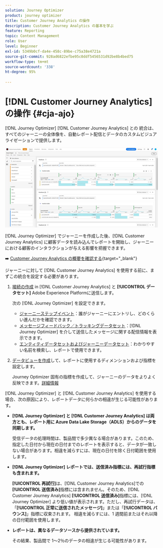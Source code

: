 ```yaml
---
solution: Journey Optimizer
product: journey optimizer
title: Customer Journey Analytics の操作
description: Customer Journey Analytics の基本を学ぶ
feature: Reporting
topic: Content Management
role: User
level: Beginner
exl-id: 5349b0cf-da4e-458c-89be-c75a38e4721a
source-git-commit: 928ad6822efbe95c0ddf5456531d92be8b4bed75
workflow-type: tm+mt
source-wordcount: '338'
ht-degree: 95%

---
```


# [!DNL Customer Journey Analytics] の操作 {#cja-ajo}


[!DNL Journey Optimizer]
[!DNL Customer Journey Analytics] との  統合は、すべてのジャーニーの全体像を、自動レポート配信とデータのカスタムビジュアライゼーションで提供します。

![](assets/cja.png)

[!DNL Journey Optimizer] でジャーニーを作成した後、[!DNL Customer Journey Analytics] に顧客データを読み込んでレポートを開始し、ジャーニーにおける顧客のインタラクションが与える影響を把握できます。

➡️ [Customer Journey Analytics の概要を確認する](https://experienceleague.adobe.com/docs/analytics-platform/using/cja-landing.html?lang=ja){target=&quot;_blank&quot;}

ジャーニーに対して [!DNL Customer Journey Analytics] を使用する前に、まずこの統合を設定する必要があります。

1. [接続の作成](https://experienceleague.adobe.com/docs/analytics-platform/using/cja-connections/create-connection.html?lang=ja) in [!DNL Customer Journey Analytics] と **[!UICONTROL データセット]** Adobe Experience Platformに送信します。

   次の [!DNL Journey Optimizer] を設定できます。
   * [ジャーニーステップイベント](../data/datasets-query-examples.md#journey-step-event)：誰がジャーニーにエントリし、どのくらい進んだかを確認できます。
   * [メッセージフィードバック／トラッキングデータセット](../data/datasets-query-examples.md#message-feedback-event-dataset)：[!DNL Journey Optimizer] を介して送信したメッセージに関する配信情報を表示できます。
   * [エンティティデータセットおよびジャーニーデータセット](../data/datasets-query-examples.md#entity-dataset)：わかりやすい名前を検索し、レポートで使用できます。

1. [データビューを作成](https://experienceleague.adobe.com/docs/analytics-platform/using/cja-dataviews/create-dataview.html?lang=ja)して、レポートに使用するディメンションおよび指標を設定します。

   Journey Optimizer 固有の指標を作成して、ジャーニーのデータをよりよく反映できます。[詳細情報](https://experienceleague.adobe.com/docs/analytics-platform/using/integrations/ajo.html?lang=ja#configure-the-data-view-to-accommodate-journey-optimizer-dimensions-and-metrics)


[!DNL Journey Optimizer] と [!DNL Customer Journey Analytics] を使用する場合、次の原因により、レポートデータに何らかの相違が生じる可能性があります。

* **[!DNL Journey Optimizer] と [!DNL Customer Journey Analytics] は両方とも、レポート用に Azure Data Lake Storage（ADLS）からのデータを同期します。**

   受信データの処理時間は、製品間で多少異なる場合があります。このため、指定した日付から現在の日付までのレポートを表示すると、データが一致しない場合があります。相違を減らすには、現在の日付を除く日付範囲を使用します。

* **[!DNL Journey Optimizer] レポートでは、送信済み指標には、再試行指標も含まれます。**

   **[!UICONTROL 再試行]**&#x200B;は、[!DNL Customer Journey Analytics]での&#x200B;**[!UICONTROL 送信済み]**&#x200B;指標には含まれません。そのため、[!DNL Customer Journey Analytics] **[!UICONTROL 送信済み]**&#x200B;指標には、[!DNL Journey Optimizer] より低い値が表示されます。ただし、再試行データは、「**[!UICONTROL 正常に送信されたメッセージ]**」または「**[!UICONTROL バウンス]**」指標に収束されます。
相違を減らすには、1 週間前またはそれ以降の日付範囲を使用します。

* **レポートは、異なるデータソースから提供されています。**

   その結果、製品間で 1～2％のデータの相違が生じる可能性があります。
